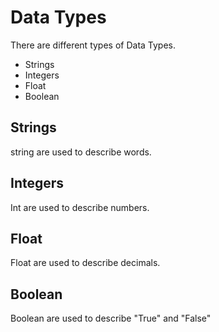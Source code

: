 # Data Types

There are different types of Data Types.
* Strings
* Integers
* Float
* Boolean

## Strings
string are used to describe words.
## Integers
Int are used to describe numbers.
## Float 
Float are used to describe decimals.
## Boolean
Boolean are used to describe "True" and "False"

